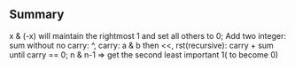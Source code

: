 ## Summary

x & (-x) will maintain the rightmost 1 and set all others to 0;
Add two integer: sum without no carry: ^, carry: a & b then <<, rst(recursive): carry + sum until carry == 0;
n & n-1 => get the second least important 1( to become 0)